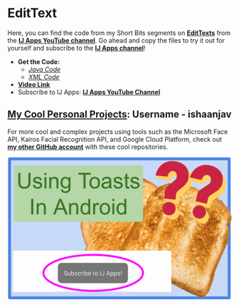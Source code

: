 # EditText
Here, you can find the code from my Short Bits segments on [**EditTexts**]() from the [**IJ Apps YouTube channel**](https://www.youtube.com/channel/UCLQUpH7SdkAXAeK6jeeF8zg). Go ahead and copy the files to try it out for yourself and subscribe to the [**IJ Apps channel**](https://www.youtube.com/channel/UCLQUpH7SdkAXAeK6jeeF8zg)!

- **Get the Code:**
   - [*Java Code*]()
   - [*XML Code*]()
- [**Video Link**]()
- Subscribe to IJ Apps: [**IJ Apps YouTube Channel**](https://www.youtube.com/channel/UCLQUpH7SdkAXAeK6jeeF8zg)
## [**My Cool Personal Projects**](https://github.com/ishaanjav): Username - ishaanjav

For more cool and complex projects using tools such as the Microsoft Face API, Kairos Facial Recognition API, and Google Cloud Platform, check out [**my other GitHub account**](https://github.com/ishaanjav) with these cool repositories.

[![YouTube thumbnail of video](https://github.com/IJ-Apps/Toasts-in-Android/blob/master/ShortBit13%20-%20Toasts.PNG)](https://www.youtube.com/watch?v=XickVmsDFX4 "How to Make Toasts in Android")

